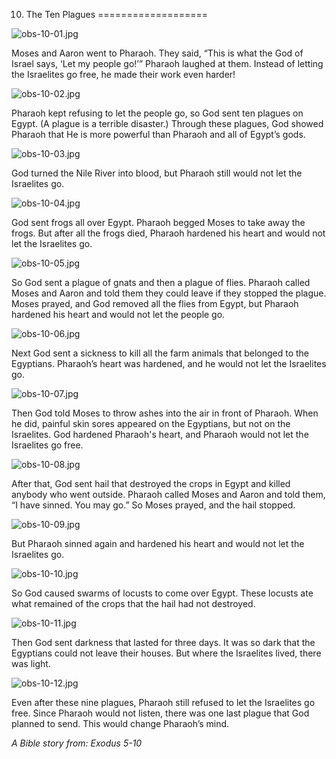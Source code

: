 10. The Ten Plagues
===================

![obs-10-01.jpg](/_media/en/obs/obs-10-01.jpg?w=640&h=360&tok=a39abd "obs-10-01.jpg")

Moses and Aaron went to Pharaoh. They said, “This is what the God of
Israel says, ‘Let my people go!’” Pharaoh laughed at them. Instead of
letting the Israelites go free, he made their work even harder!

![obs-10-02.jpg](/_media/en/obs/obs-10-02.jpg?w=640&h=360&tok=6dcbb1 "obs-10-02.jpg")

Pharaoh kept refusing to let the people go, so God sent ten plagues on
Egypt. (A plague is a terrible disaster.) Through these plagues, God
showed Pharaoh that He is more powerful than Pharaoh and all of Egypt’s
gods.

![obs-10-03.jpg](/_media/en/obs/obs-10-03.jpg?w=640&h=360&tok=3e94c3 "obs-10-03.jpg")

God turned the Nile River into blood, but Pharaoh still would not let
the Israelites go.

![obs-10-04.jpg](/_media/en/obs/obs-10-04.jpg?w=640&h=360&tok=8db6f9 "obs-10-04.jpg")

God sent frogs all over Egypt. Pharaoh begged Moses to take away the
frogs. But after all the frogs died, Pharaoh hardened his heart and
would not let the Israelites go.

![obs-10-05.jpg](/_media/en/obs/obs-10-05.jpg?w=640&h=360&tok=78664c "obs-10-05.jpg")

So God sent a plague of gnats and then a plague of flies. Pharaoh called
Moses and Aaron and told them they could leave if they stopped the
plague. Moses prayed, and God removed all the flies from Egypt, but
Pharaoh hardened his heart and would not let the people go.

![obs-10-06.jpg](/_media/en/obs/obs-10-06.jpg?w=640&h=360&tok=01a042 "obs-10-06.jpg")

Next God sent a sickness to kill all the farm animals that belonged to
the Egyptians. Pharaoh’s heart was hardened, and he would not let the
Israelites go.

![obs-10-07.jpg](/_media/en/obs/obs-10-07.jpg?w=640&h=360&tok=7485a6 "obs-10-07.jpg")

Then God told Moses to throw ashes into the air in front of Pharaoh.
When he did, painful skin sores appeared on the Egyptians, but not on
the Israelites. God hardened Pharaoh's heart, and Pharaoh would not let
the Israelites go free.

![obs-10-08.jpg](/_media/en/obs/obs-10-08.jpg?w=640&h=360&tok=c8bbdf "obs-10-08.jpg")

After that, God sent hail that destroyed the crops in Egypt and killed
anybody who went outside. Pharaoh called Moses and Aaron and told them,
“I have sinned. You may go.” So Moses prayed, and the hail stopped.

![obs-10-09.jpg](/_media/en/obs/obs-10-09.jpg?w=640&h=360&tok=f1df76 "obs-10-09.jpg")

But Pharaoh sinned again and hardened his heart and would not let the
Israelites go.

![obs-10-10.jpg](/_media/en/obs/obs-10-10.jpg?w=640&h=360&tok=52adb9 "obs-10-10.jpg")

So God caused swarms of locusts to come over Egypt. These locusts ate
what remained of the crops that the hail had not destroyed.

![obs-10-11.jpg](/_media/en/obs/obs-10-11.jpg?w=640&h=360&tok=46f0cb "obs-10-11.jpg")

Then God sent darkness that lasted for three days. It was so dark that
the Egyptians could not leave their houses. But where the Israelites
lived, there was light.

![obs-10-12.jpg](/_media/en/obs/obs-10-12.jpg?w=640&h=360&tok=860022 "obs-10-12.jpg")

Even after these nine plagues, Pharaoh still refused to let the
Israelites go free. Since Pharaoh would not listen, there was one last
plague that God planned to send. This would change Pharaoh’s mind.

*A Bible story from: Exodus 5-10*
